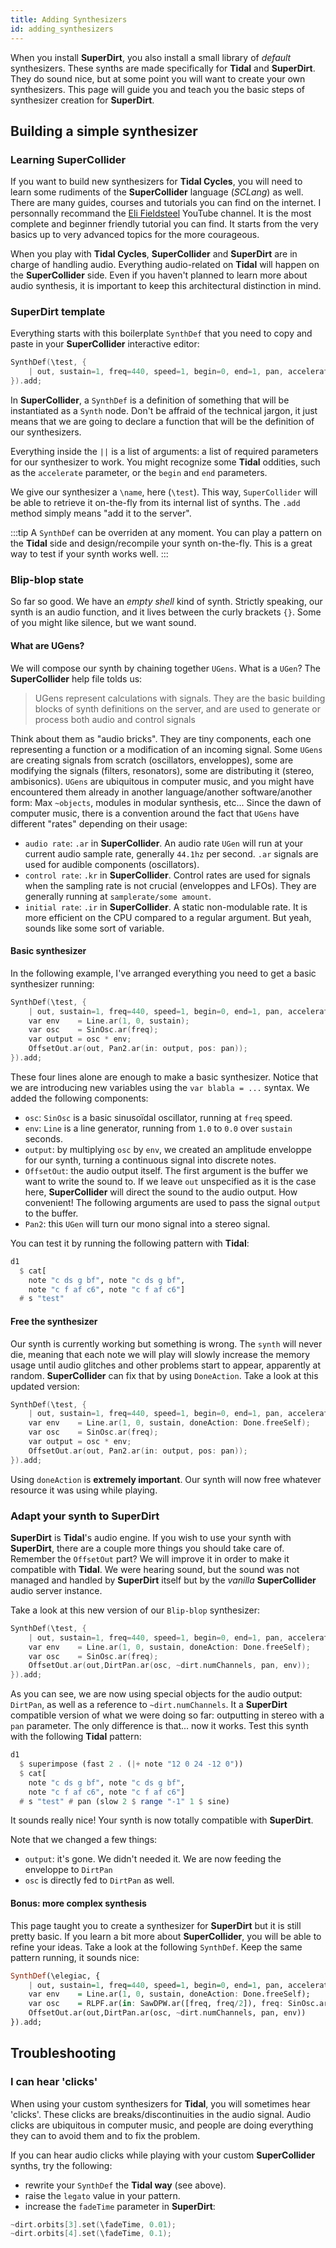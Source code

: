 ```yaml
---
title: Adding Synthesizers
id: adding_synthesizers
---
```


When you install **SuperDirt**, you also install a small library of *default* synthesizers. These synths are made specifically for **Tidal** and **SuperDirt**. They do sound nice, but at some point you will want to create your own synthesizers. This page will guide you and teach you the basic steps of synthesizer creation for **SuperDirt**.


## Building a simple synthesizer

### Learning SuperCollider

If you want to build new synthesizers for **Tidal Cycles**, you will need to learn some rudiments of the **SuperCollider** language (*SCLang*) as well. There are many guides, courses and tutorials you can find on the internet. I personnally recommand the [Eli Fieldsteel](https://www.youtube.com/user/elifieldsteel) YouTube channel. It is the most complete and beginner friendly tutorial you can find. It starts from the very basics up to very advanced topics for the more courageous.

When you play with **Tidal Cycles**, **SuperCollider** and **SuperDirt** are in charge of handling audio. Everything audio-related on **Tidal** will happen on the **SuperCollider** side. Even if you haven't planned to learn more about audio synthesis, it is important to keep this architectural distinction in mind.


### SuperDirt template 

Everything starts with this boilerplate `SynthDef` that you need to copy and paste in your **SuperCollider** interactive editor:
```c
SynthDef(\test, {
    | out, sustain=1, freq=440, speed=1, begin=0, end=1, pan, accelerate, offset|
}).add;
```

In **SuperCollider**, a `SynthDef` is a definition of something that will be instantiated as a `Synth` node. Don't be affraid of the technical jargon, it just means that we are going to declare a function that will be the definition of our synthesizers.

Everything inside the `||` is a list of arguments: a list of required parameters for our synthesizer to work. You might recognize some **Tidal** oddities, such as the `accelerate` parameter, or the `begin` and `end` parameters.

We give our synthesizer a `\name`, here (`\test`). This way, `SuperCollider` will be able to retrieve it on-the-fly from its internal list of synths. The `.add` method simply means "add it to the server".


:::tip
A `SynthDef` can be overriden at any moment. You can play a pattern on the **Tidal** side and design/recompile your synth on-the-fly. This is a great way to test if your synth works well. 
:::

### Blip-blop state 

So far so good. We have an *empty shell* kind of synth. Strictly speaking, our synth is an audio function, and it lives between the curly brackets `{}`. Some of you might like silence, but we want sound.

#### What are UGens?

We will compose our synth by chaining together `UGens`. What is a `UGen`? The **SuperCollider** help file tolds us:
> UGens represent calculations with signals. They are the basic building blocks of synth definitions on the server, and are used to generate or process both audio and control signals

Think about them as "audio bricks". They are tiny components, each one representing a function or a modification of an incoming signal. Some `UGens` are creating signals from scratch (oscillators, enveloppes), some are modifying the signals (filters, resonators), some are distributing it (stereo, ambisonics). `UGens` are ubiquitous in computer music, and you might have encountered them already in another language/another software/another form: Max `~objects`, modules in modular synthesis, etc... Since the dawn of computer music, there is a convention around the fact that `UGens` have different "rates" depending on their usage:
- `audio rate`: `.ar` in **SuperCollider**. An audio rate `UGen` will run at your current audio sample rate, generally `44.1hz` per second. `.ar` signals are used for audible components (oscillators). 
- `control rate`: `.kr` in **SuperCollider**. Control rates are used for signals when the sampling rate is not crucial (enveloppes and LFOs). They are generally running at `samplerate/some amount`.
- `initial rate`: `.ir` in **SuperCollider**. A static non-modulable rate. It is more efficient on the CPU compared to a regular argument. But yeah, sounds like some sort of variable.

#### Basic synthesizer

In the following example, I've arranged everything you need to get a basic synthesizer running:
```c
SynthDef(\test, {
    | out, sustain=1, freq=440, speed=1, begin=0, end=1, pan, accelerate, offset|
    var env    = Line.ar(1, 0, sustain);
    var osc    = SinOsc.ar(freq);
    var output = osc * env;
    OffsetOut.ar(out, Pan2.ar(in: output, pos: pan));
}).add;
```
These four lines alone are enough to make a basic synthesizer. Notice that we are introducing new variables using the `var blabla = ...` syntax. We added the following components:
* `osc`: `SinOsc` is a basic sinusoïdal oscillator, running at `freq` speed.
* `env`: `Line` is a line generator, running from `1.0` to `0.0` over `sustain` seconds.
* `output`: by multiplying `osc` by `env`, we created an amplitude enveloppe for our synth, turning a continuous signal into discrete notes.
* `OffsetOut`: the audio output itself. The first argument is the buffer we want to write the sound to. If we leave `out` unspecified as it is the case here, **SuperCollider** will direct the sound to the audio output. How convenient! The following arguments are used to pass the signal `output` to the buffer.
* `Pan2`: this `UGen` will turn our mono signal into a stereo signal.

You can test it by running the following pattern with **Tidal**:
```haskell
d1
  $ cat[
    note "c ds g bf", note "c ds g bf",
    note "c f af c6", note "c f af c6"]
  # s "test"
```

#### Free the synthesizer

Our synth is currently working but something is wrong. The `synth` will never die, meaning that each note we will play will slowly increase the memory usage until audio glitches and other problems start to appear, apparently at random. **SuperCollider** can fix that by using `DoneAction`. Take a look at this updated version: 
```c
SynthDef(\test, {
    | out, sustain=1, freq=440, speed=1, begin=0, end=1, pan, accelerate, offset|
    var env    = Line.ar(1, 0, sustain, doneAction: Done.freeSelf);
    var osc    = SinOsc.ar(freq);
    var output = osc * env;
    OffsetOut.ar(out, Pan2.ar(in: output, pos: pan));
}).add;
```
Using `doneAction` is **extremely important**. Our synth will now free whatever resource it was using while playing. 

### Adapt your synth to SuperDirt

**SuperDirt** is **Tidal**'s audio engine. If you wish to use your synth with **SuperDirt**, there are a couple more things you should take care of. Remember the `OffsetOut` part? We will improve it in order to make it compatible with **Tidal**. We were hearing sound, but the sound was not managed and handled by **SuperDirt** itself but by the *vanilla* **SuperCollider** audio server instance.

Take a look at this new version of our `Blip-blop` synthesizer:
```c
SynthDef(\test, {
    | out, sustain=1, freq=440, speed=1, begin=0, end=1, pan, accelerate, offset, volume|
    var env    = Line.ar(1, 0, sustain, doneAction: Done.freeSelf);
    var osc    = SinOsc.ar(freq);
    OffsetOut.ar(out,DirtPan.ar(osc, ~dirt.numChannels, pan, env));
}).add;
```

As you can see, we are now using special objects for the audio output: `DirtPan`, as well as a reference to `~dirt.numChannels`. It a **SuperDirt** compatible version of what we were doing so far: outputting in stereo with a `pan` parameter. The only difference is that... now it works. Test this synth with the following **Tidal** pattern:
```haskell
d1
  $ superimpose (fast 2 . (|+ note "12 0 24 -12 0"))
  $ cat[
    note "c ds g bf", note "c ds g bf",
    note "c f af c6", note "c f af c6"]
  # s "test" # pan (slow 2 $ range "-1" 1 $ sine)
```
It sounds really nice! Your synth is now totally compatible with **SuperDirt**.

Note that we changed a few things:
* `output`: it's gone. We didn't needed it. We are now feeding the enveloppe to `DirtPan` 
* `osc` is directly fed to `DirtPan` as well. 

#### Bonus: more complex synthesis

This page taught you to create a synthesizer for **SuperDirt** but it is still pretty basic. If you learn a bit more about **SuperCollider**, you will be able to refine your ideas. Take a look at the following `SynthDef`. Keep the same pattern running, it sounds nice: 

```haskell
SynthDef(\elegiac, {
    | out, sustain=1, freq=440, speed=1, begin=0, end=1, pan, accelerate, offset, volume|
    var env    = Line.ar(1, 0, sustain, doneAction: Done.freeSelf);
	var osc    = RLPF.ar(in: SawDPW.ar([freq, freq/2]), freq: SinOsc.ar(pan).range(200,2000));
    OffsetOut.ar(out,DirtPan.ar(osc, ~dirt.numChannels, pan, env))
}).add;
```




## Troubleshooting

### I can hear 'clicks'

When using your custom synthesizers for **Tidal**, you will sometimes hear 'clicks'. These clicks are breaks/discontinuities in the audio signal. Audio clicks are ubiquitous in computer music, and people are doing everything they can to avoid them and to fix the problem.

If you can hear audio clicks while playing with your custom **SuperCollider** synths, try the following:
* rewrite your `SynthDef` the **Tidal way** (see above).
* raise the `legato` value in your pattern.
* increase the `fadeTime` parameter in **SuperDirt**:
```c
~dirt.orbits[3].set(\fadeTime, 0.01);
~dirt.orbits[4].set(\fadeTime, 0.1);
```

